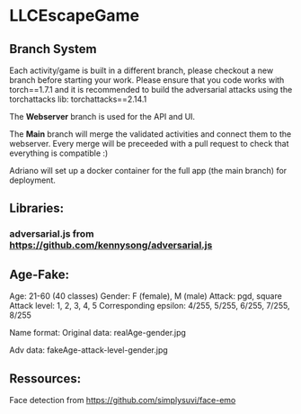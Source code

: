 # LLCEscapeGame

## Branch System

Each activity/game is built in a different branch, please checkout a new branch before starting your work.
Please ensure that you code works with torch==1.7.1 and it is recommended to build the adversarial attacks using the torchattacks lib: torchattacks==2.14.1

The **Webserver** branch is used for the API and UI.

The **Main** branch will merge the validated activities and connect them to the webserver. Every merge will be preceeded with a pull request to check that everything is compatible :)

Adriano will set up a docker container for the full app (the main branch) for deployment.



## Libraries:

### adversarial.js from https://github.com/kennysong/adversarial.js


## Age-Fake:
Age: 21-60 (40 classes)
Gender: F (female), M (male)
Attack: pgd, square
Attack level: 1, 2, 3, 4, 5
Corresponding epsilon: 4/255, 5/255, 6/255, 7/255, 8/255

Name format:
Original data: realAge-gender.jpg

Adv data: fakeAge-attack-level-gender.jpg


## Ressources:

Face detection from https://github.com/simplysuvi/face-emo
